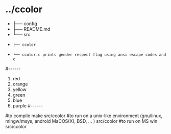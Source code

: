 # ../ccolor
* ├── config
* ├── README.md
* └── src
*     ├── ccolor
*     └── ccolor.c prints gender respect flag using ansi escape codes and c
#--*--*--
1. red
2. orange
3. yellow
4. green
5. blue
6. purple
#--*--*--

#to compile
make src/ccolor
#to run on a unix-like environment (gnu/linux, mingw/msys, android MaCOS(X), BSD, ... )
src/ccolor
#to run on MS win
src\ccolor

